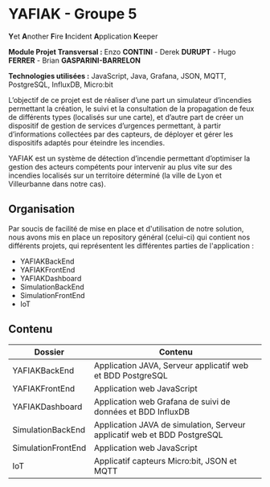 # YAFIAK - Groupe 5

**Y**et **A**nother **F**ire **I**ncident **A**pplication **K**eeper

**Module Projet Transversal :** Enzo **CONTINI** - Derek **DURUPT** - Hugo **FERRER** - Brian **GASPARINI-BARRELON**

**Technologies utilisées :**  JavaScript, Java, Grafana, JSON, MQTT, PostgreSQL, InfluxDB, Micro:bit

L’objectif de ce projet est de réaliser d’une part un simulateur d’incendies permettant la création, le suivi et la consultation de la propagation de feux de différents types (localisés sur une carte), et d’autre part de créer un dispositif de gestion de services d’urgences permettant, à partir d’informations collectées par des capteurs, de déployer et gérer les dispositifs adaptés pour éteindre les incendies.

YAFIAK est un système de détection d’incendie permettant d’optimiser la gestion des acteurs compétents pour intervenir au plus vite sur des incendies localisés sur un territoire déterminé (la ville de Lyon et Villeurbanne dans notre cas).

## Organisation

Par soucis de facilité de mise en place et d'utilisation de notre solution, nous avons mis en place un repository général (celui-ci) qui contient nos différents projets, qui représentent les différentes parties de l'application : 

- YAFIAKBackEnd
- YAFIAKFrontEnd
- YAFIAKDashboard
- SimulationBackEnd
- SimulationFrontEnd
- IoT

## Contenu 

|Dossier|Contenu|
|--|--|
|YAFIAKBackEnd|Application JAVA, Serveur applicatif web et BDD PostgreSQL|
|YAFIAKFrontEnd|Application web JavaScript|
|YAFIAKDashboard|Application web Grafana de suivi de données et BDD InfluxDB|
|SimulationBackEnd|Application JAVA de simulation, Serveur applicatif web et BDD PostgreSQL|
|SimulationFrontEnd|Application web JavaScript|
|IoT|Applicatif capteurs Micro:bit, JSON et MQTT|



